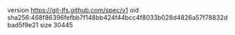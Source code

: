 version https://git-lfs.github.com/spec/v1
oid sha256:468f86396fefbb7f148bb424f44bcc4f8033b028d4826a57f78832dbad5f9e21
size 30445
